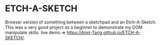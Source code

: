 # ETCH-A-SKETCH
Browser version of something between a sketchpad and an Etch-A-Sketch.
This was a very good project as a beginner to demonstrate my DOM manipulate skills.
live demo => https://Amir-Tarig.github.io/ETCH-A-SKETCH/.
